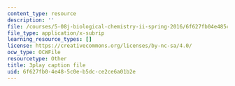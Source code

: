 ```yaml
---
content_type: resource
description: ''
file: /courses/5-08j-biological-chemistry-ii-spring-2016/6f627fb04e485c0eb5dcce2ce6a01b2e_Klw2POjgzVo.vtt
file_type: application/x-subrip
learning_resource_types: []
license: https://creativecommons.org/licenses/by-nc-sa/4.0/
ocw_type: OCWFile
resourcetype: Other
title: 3play caption file
uid: 6f627fb0-4e48-5c0e-b5dc-ce2ce6a01b2e
---
```

